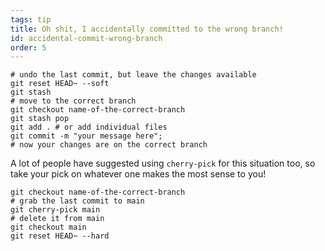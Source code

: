 ```yaml
---
tags: tip
title: Oh shit, I accidentally committed to the wrong branch!
id: accidental-commit-wrong-branch
order: 5
---
```


```git
# undo the last commit, but leave the changes available
git reset HEAD~ --soft
git stash
# move to the correct branch
git checkout name-of-the-correct-branch
git stash pop
git add . # or add individual files
git commit -m "your message here";
# now your changes are on the correct branch
```

A lot of people have suggested using `cherry-pick` for this situation too, so take your pick on whatever one makes the most sense to you!

```git
git checkout name-of-the-correct-branch
# grab the last commit to main
git cherry-pick main
# delete it from main
git checkout main
git reset HEAD~ --hard
```